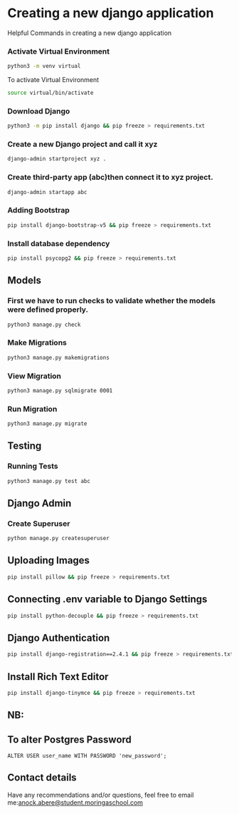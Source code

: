 Creating a new django application
=================================
Helpful Commands in creating a new django application

### Activate Virtual Environment

```bash
python3 -m venv virtual
```
To activate Virtual Environment

```bash
source virtual/bin/activate
```

### Download Django
```bash
python3 -m pip install django && pip freeze > requirements.txt
```

### Create a new Django project and call it xyz
```bash
django-admin startproject xyz .
```

### Create third-party app (abc)then connect it to xyz project.
```bash
django-admin startapp abc
```

### Adding Bootstrap
```bash
pip install django-bootstrap-v5 && pip freeze > requirements.txt
```

### Install database dependency
```bash
pip install psycopg2 && pip freeze > requirements.txt
```

## Models

### First we have to run checks to validate whether the models were defined properly.
```bash
python3 manage.py check
```
### Make Migrations
```bash
python3 manage.py makemigrations
```
### View Migration
```bash
python3 manage.py sqlmigrate 0001
```
### Run Migration
```bash
python3 manage.py migrate
```
## Testing

### Running Tests
```bash
python3 manage.py test abc
```
## Django Admin

### Create Superuser
```bash
python manage.py createsuperuser
```
## Uploading Images
```bash
pip install pillow && pip freeze > requirements.txt
```
## Connecting .env variable to Django Settings
```bash
pip install python-decouple && pip freeze > requirements.txt
```

## Django Authentication

```bash
pip install django-registration==2.4.1 && pip freeze > requirements.txt
```

## Install Rich Text Editor
```bash
pip install django-tinymce && pip freeze > requirements.txt
```

## NB:

## To alter Postgres Password
    ALTER USER user_name WITH PASSWORD 'new_password';

## Contact details
Have any recommendations and/or questions, feel free to email me:[anock.abere@student.moringaschool.com](mailto:anock.abere@student.moringaschool.com)
